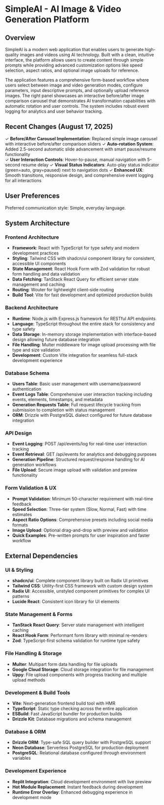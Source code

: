 # SimpleAI - AI Image & Video Generation Platform

## Overview

SimpleAI is a modern web application that enables users to generate high-quality images and videos using AI technology. Built with a clean, intuitive interface, the platform allows users to create content through simple prompts while providing advanced customization options like speed selection, aspect ratios, and optional image uploads for reference.

The application features a comprehensive form-based workflow where users select between image and video generation modes, configure parameters, input descriptive prompts, and optionally upload reference images. The right panel showcases an interactive before/after image comparison carousel that demonstrates AI transformation capabilities with automatic rotation and user controls. The system includes robust event logging for analytics and user behavior tracking.

## Recent Changes (August 17, 2025)

✓ **Before/After Carousel Implementation**: Replaced simple image carousel with interactive before/after comparison sliders
✓ **Auto-rotation System**: Added 2.5-second automatic slide advancement with smart pause/resume functionality  
✓ **User Interaction Controls**: Hover-to-pause, manual navigation with 5-second resume delay
✓ **Visual Status Indicators**: Auto-play status indicator (green=auto, gray=paused) next to navigation dots
✓ **Enhanced UX**: Smooth transitions, responsive design, and comprehensive event logging for all interactions

## User Preferences

Preferred communication style: Simple, everyday language.

## System Architecture

### Frontend Architecture
- **Framework**: React with TypeScript for type safety and modern development practices
- **Styling**: Tailwind CSS with shadcn/ui component library for consistent, accessible UI components
- **State Management**: React Hook Form with Zod validation for robust form handling and data validation
- **Data Fetching**: TanStack React Query for efficient server state management and caching
- **Routing**: Wouter for lightweight client-side routing
- **Build Tool**: Vite for fast development and optimized production builds

### Backend Architecture
- **Runtime**: Node.js with Express.js framework for RESTful API endpoints
- **Language**: TypeScript throughout the entire stack for consistency and type safety
- **Data Storage**: In-memory storage implementation with interface-based design allowing future database integration
- **File Handling**: Multer middleware for image upload processing with file type and size validation
- **Development**: Custom Vite integration for seamless full-stack development experience

### Database Schema
- **Users Table**: Basic user management with username/password authentication
- **Event Logs Table**: Comprehensive user interaction tracking including events, elements, timestamps, and metadata
- **Generation Requests Table**: Full request lifecycle tracking from submission to completion with status management
- **ORM**: Drizzle with PostgreSQL dialect configured for future database integration

### API Design
- **Event Logging**: POST /api/events/log for real-time user interaction tracking
- **Event Retrieval**: GET /api/events for analytics and debugging purposes
- **Generation Pipeline**: Structured request/response handling for AI generation workflows
- **File Upload**: Secure image upload with validation and preview functionality

### Form Validation & UX
- **Prompt Validation**: Minimum 50-character requirement with real-time feedback
- **Speed Selection**: Three-tier system (Slow, Normal, Fast) with time estimates
- **Aspect Ratio Options**: Comprehensive presets including social media formats
- **Image Upload**: Optional drag-and-drop with preview and validation
- **Quick Examples**: Pre-written prompts for user inspiration and faster workflow

## External Dependencies

### UI & Styling
- **shadcn/ui**: Complete component library built on Radix UI primitives
- **Tailwind CSS**: Utility-first CSS framework with custom design system
- **Radix UI**: Accessible, unstyled component primitives for complex UI patterns
- **Lucide React**: Consistent icon library for UI elements

### State Management & Forms
- **TanStack React Query**: Server state management with intelligent caching
- **React Hook Form**: Performant form library with minimal re-renders
- **Zod**: TypeScript-first schema validation for runtime type safety

### File Handling & Storage
- **Multer**: Multipart form data handling for file uploads
- **Google Cloud Storage**: Cloud storage integration for file management
- **Uppy**: File upload components with progress tracking and multiple upload methods

### Development & Build Tools
- **Vite**: Next-generation frontend build tool with HMR
- **TypeScript**: Static type checking across the entire application
- **ESBuild**: Fast JavaScript bundler for production builds
- **Drizzle Kit**: Database migrations and schema management

### Database & ORM
- **Drizzle ORM**: Type-safe SQL query builder with PostgreSQL support
- **Neon Database**: Serverless PostgreSQL for production deployment
- **PostgreSQL**: Relational database configured through environment variables

### Development Experience
- **Replit Integration**: Cloud development environment with live preview
- **Hot Module Replacement**: Instant feedback during development
- **Runtime Error Overlay**: Enhanced debugging experience in development mode